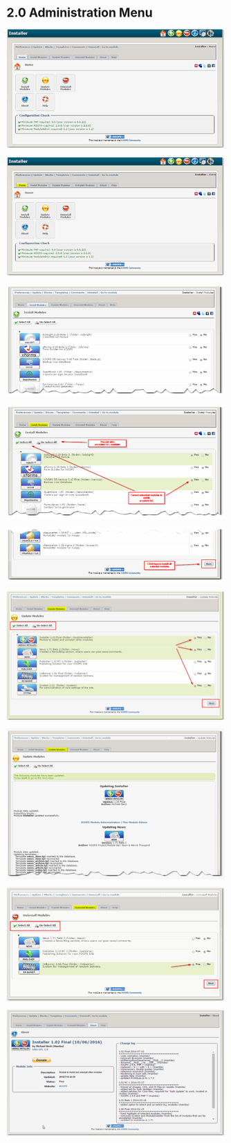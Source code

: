 # 2.0 Administration Menu

![image001.png](/en/assets/image001.png)

![](/en/assets/img000060.png) 

 ![](/en/assets/img000061.png) 

 ![](/en/assets/img000062.png) 

 ![](/en/assets/img000063.png) 

 ![](/en/assets/img000064.png) 

 ![](/en/assets/img000065.png) 

 ![](/en/assets/img000066.png) 

 ![](/en/assets/img000067.png) 

